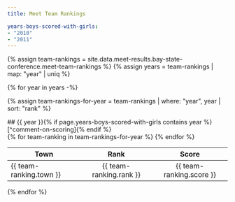 ```yaml
---
title: Meet Team Rankings

years-boys-scored-with-girls:
- "2010"
- "2011"
---
```


[^comment-on-scoring]: Boys scored with girls.

{% assign team-rankings = site.data.meet-results.bay-state-conference.meet-team-rankings %}
{% assign years = team-rankings | map: "year" | uniq %}

{% for year in years -%}

{% assign team-rankings-for-year = team-rankings | where: "year", year | sort: "rank" %}

<div markdown="1">
## {{ year }}{% if page.years-boys-scored-with-girls contains year %}[^comment-on-scoring]{% endif %}
</div>

<table>
  <thead>
    <tr>
      <th>Town</th>
      <th style="text-align: center;">Rank</th>
      <th style="text-align: center;">Score</th>
    </tr>
  </thead>
  <tbody>
    {% for team-ranking in team-rankings-for-year %}
      <tr>
        <td>{{ team-ranking.town }}</td>
        <td style="text-align: center;">{{ team-ranking.rank }}</td>
        <td style="text-align: center;">{{ team-ranking.score }}</td>
      </tr>
    {% endfor %}
  </tbody>
<table>

{% endfor %}
